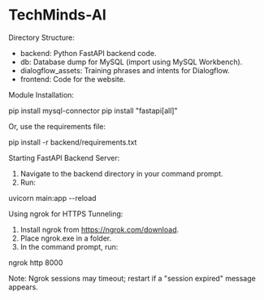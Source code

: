 # TechMinds-AI

Directory Structure:
- backend: Python FastAPI backend code.
- db: Database dump for MySQL (import using MySQL Workbench).
- dialogflow_assets: Training phrases and intents for Dialogflow.
- frontend: Code for the website.

Module Installation:

pip install mysql-connector
pip install "fastapi[all]"

Or, use the requirements file:

pip install -r backend/requirements.txt


Starting FastAPI Backend Server:
1. Navigate to the backend directory in your command prompt.
2. Run:

uvicorn main:app --reload


Using ngrok for HTTPS Tunneling:
1. Install ngrok from https://ngrok.com/download.
2. Place ngrok.exe in a folder.
3. In the command prompt, run:

ngrok http 8000

Note: Ngrok sessions may timeout; restart if a "session expired" message appears.
